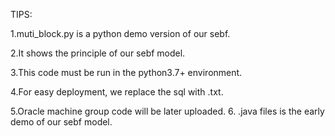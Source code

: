 TIPS:

1.muti_block.py is a python demo version of our sebf.

2.It shows the principle of our sebf model. 

3.This code must be run in the python3.7+ environment. 

4.For easy deployment, we replace the sql with .txt.

5.Oracle machine group code will be later uploaded.
6. .java files is the early demo of our sebf model.
